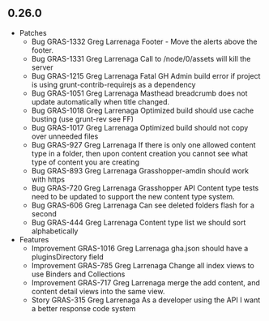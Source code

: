 ## 0.26.0

* Patches
    * Bug	GRAS-1332 Greg Larrenaga Footer - Move the alerts above the footer.
    * Bug	GRAS-1331 Greg Larrenaga Call to /node/0/assets will kill the server
    * Bug	GRAS-1215 Greg Larrenaga Fatal GH Admin build error if project is using grunt-contrib-requirejs as a dependency
    * Bug	GRAS-1051 Greg Larrenaga Masthead breadcrumb does not update automatically when title changed.
    * Bug	GRAS-1018 Greg Larrenaga Optimized build should use cache busting (use grunt-rev see FF)
    * Bug	GRAS-1017 Greg Larrenaga Optimized build should not copy over unneeded files
    * Bug	GRAS-927 Greg Larrenaga If there is only one allowed content type in a folder, then upon content creation you cannot see what type of content you are creating
    * Bug	GRAS-893 Greg Larrenaga Grasshopper-amdin should work with https
    * Bug	GRAS-720 Greg Larrenaga Grasshopper API Content type tests need to be updated to support the new content type system.
    * Bug	GRAS-606 Greg Larrenaga	Can see deleted folders flash for a second
    * Bug	GRAS-444 Greg Larrenaga	Content type list we should sort alphabetically
* Features
    * Improvement	GRAS-1016 Greg Larrenaga gha.json should have a pluginsDirectory field
    * Improvement	GRAS-785 Greg Larrenaga Change all index views to use Binders and Collections
    * Improvement	GRAS-717 Greg Larrenaga merge the add content, and content detail views into the same view.
    * Story GRAS-315 Greg Larrenaga	As a developer using the API I want a better response code system